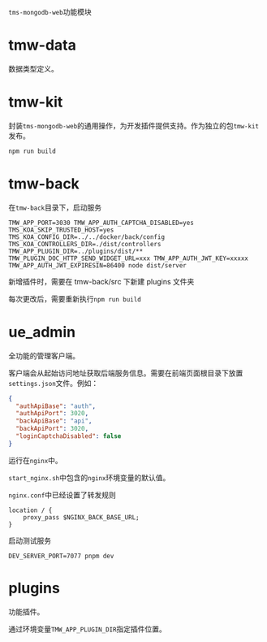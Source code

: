 `tms-mongodb-web`功能模块

# tmw-data

数据类型定义。

# tmw-kit

封装`tms-mongodb-web`的通用操作，为开发插件提供支持。作为独立的包`tmw-kit`发布。

```bash
npm run build
```

# tmw-back

在`tmw-back`目录下，启动服务

```
TMW_APP_PORT=3030 TMW_APP_AUTH_CAPTCHA_DISABLED=yes TMS_KOA_SKIP_TRUSTED_HOST=yes TMS_KOA_CONFIG_DIR=../../docker/back/config TMS_KOA_CONTROLLERS_DIR=./dist/controllers TMW_APP_PLUGIN_DIR=../plugins/dist/** TMW_PLUGIN_DOC_HTTP_SEND_WIDGET_URL=xxx TMW_APP_AUTH_JWT_KEY=xxxxx TMW_APP_AUTH_JWT_EXPIRESIN=86400 node dist/server
```

新增插件时，需要在 tmw-back/src 下新建 plugins 文件夹

每次更改后，需要重新执行`npm run build`

# ue_admin

全功能的管理客户端。

客户端会从起始访问地址获取后端服务信息。需要在前端页面根目录下放置`settings.json`文件。例如：

```json
{
  "authApiBase": "auth",
  "authApiPort": 3020,
  "backApiBase": "api",
  "backApiPort": 3020,
  "loginCaptchaDisabled": false
}
```

运行在`nginx`中。

`start_nginx.sh`中包含的`nginx`环境变量的默认值。

`nginx.conf`中已经设置了转发规则

```
location / {
    proxy_pass $NGINX_BACK_BASE_URL;
}
```

启动测试服务

```
DEV_SERVER_PORT=7077 pnpm dev
```

# plugins

功能插件。

通过环境变量`TMW_APP_PLUGIN_DIR`指定插件位置。
